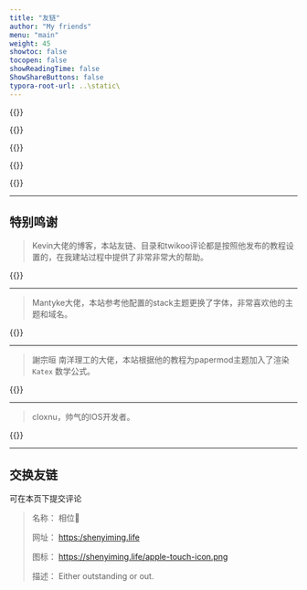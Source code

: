 ```yaml
---
title: "友链"
author: "My friends"
menu: "main"
weight: 45
showtoc: false
tocopen: false
showReadingTime: false
ShowShareButtons: false
typora-root-url: ..\static\
---
```


{{<friend name= "相位🚀" url="https://shenyiming.life" logo="https://shinning.cloud/apple-touch-icon.png" word="Either outstanding or out.">}}

{{<friend name= "F.I.V.E" url="https://shenyiming.life" logo="https://fiveml.github.io/apple-touch-icon.png" word="FIGHTING!">}}

{{<friend name= "Air" url="https://airkqx.github.io/" logo="/icon/Air.bmp" word="吾善养吾浩然气">}}

{{<friend name= "WingerBlog" url="https://blog.winger216.bid/" logo="https://blog.winger216.bid/img/avatar_hu660a25d0d5393b05f07783c8b24b29d6_29042_300x0_resize_box_2.png" word="to think and to share">}} 

{{<friend name= "北屿" url="https://blog.bj-yan.top/" logo="https://avatars.githubusercontent.com/u/44976445" word="北屿小智障">}}

---

## 特别鸣谢

>Kevin大佬的博客，本站友链、目录和twikoo评论都是按照他发布的教程设置的，在我建站过程中提供了非常非常大的帮助。

{{<friend name= "Sulv’s Blog" url="https://www.sulvblog.cn/" logo="https://www.sulvblog.cn/img/Q.gif" word="一个记录技术、阅读、生活的博客">}}

---

> Mantyke大佬，本站参考他配置的stack主题更换了字体，非常喜欢他的主题和域名。

{{<friend name= "小球飞鱼" url="https://mantyke.icu/" logo="https://cdn.jsdelivr.net/gh/Mantyke/photo@master/star_min.png" word="我们会一起遇见鲸鱼吗？">}}

---

> 謝宗晅 南洋理工的大佬，本站根据他的教程为papermod主题加入了渲染 `Katex` 数学公式。

{{<friend name= "謝宗晅" url="https://vincentthh35.csie.org/" logo="https://vincentthh35.csie.org/img/avatar_huae49e2d2509fc0ee3202a897fdbbd84a_10389_300x0_resize_q75_box.jpg" word="NTU CSIE B07">}}

---

> cloxnu，帅气的IOS开发者。

{{<friend name= "I'm cloxnu" url="https://clox.nu/" logo="https://clox.nu/logo/favicon.ico" word="Welcome to cloxnu’s creative space.">}}

---

## 交换友链

可在本页下提交评论

> 名称： 相位🚀
>
> 网址： [https:/shenyiming.life](https:/shenyiming.life)
>
> 图标： https://shenyiming.life/apple-touch-icon.png
>
> 描述： Either outstanding or out.

